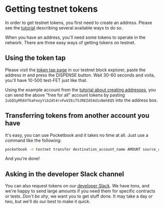 # Getting testnet tokens

In order to get testnet tokens, you first need to create an address. Please see the [tutorial](/walkthrough/creating-addresses) describing several available ways to do so.

When you have an address, you'll need some tokens to operate in the network. There are three easy ways of getting tokens on testnet.

## Using the token tap

Please visit the [token tap page](https://explore-testnet.fetch.ai/tokentap) in our testnet block explorer, paste the address in and press the DISPENSE button. Wait 30-60 seconds and voila, you'll have 10-500 test-FET just like that.

Using the example account from the [tutorial about creating addresses](/walkthrough/creating-addresses), you can send the above "free for all" account tokens by pasting  `2uGQSyM56XfkaFeoyYib2dt4rvFwVZ6if5JREZd54d1sNehEQ5` into the address box.

## Transferring tokens from another account you have

It's easy, you can use Pocketbook and it takes no time at all. Just use a command like the following:

``` bash
pocketbook -n testnet transfer destination_account_name AMOUNT source_account_name
```

And you're done!

## Asking in the developer Slack channel

You can also request tokens on our [developer Slack](https://join.slack.com/t/fetch-ai/shared_invite/enQtNDI2MDYwMjE3OTQwLWY0ZjAyYjM0NGQzNWRhNDMxMzdjYmVhYTE3NDNhNTAyMTE0YWRkY2VmOWRmMGQ3ODM1N2NjOWUwNDExM2U3YjY). We have tons, and we're happy to send large amounts if you need them for specific contracts or tests. *Don't be shy*, we want you to get stuff done. It may take a day or two, but we'll do our best to make it quick.


